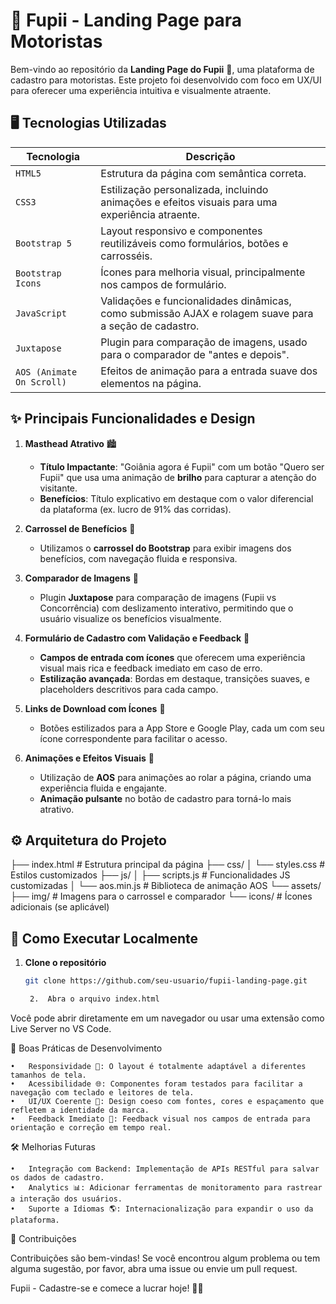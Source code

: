# 🚖 Fupii - Landing Page para Motoristas

Bem-vindo ao repositório da **Landing Page do Fupii** 🚀, uma plataforma de cadastro para motoristas. Este projeto foi desenvolvido com foco em UX/UI para oferecer uma experiência intuitiva e visualmente atraente. 

## 🖥️ Tecnologias Utilizadas

| Tecnologia     | Descrição                                                                                          |
| -------------- | -------------------------------------------------------------------------------------------------- |
| `HTML5`        | Estrutura da página com semântica correta.                                                         |
| `CSS3`         | Estilização personalizada, incluindo animações e efeitos visuais para uma experiência atraente.    |
| `Bootstrap 5`  | Layout responsivo e componentes reutilizáveis como formulários, botões e carrosséis.              |
| `Bootstrap Icons` | Ícones para melhoria visual, principalmente nos campos de formulário.                           |
| `JavaScript`   | Validações e funcionalidades dinâmicas, como submissão AJAX e rolagem suave para a seção de cadastro. |
| `Juxtapose`    | Plugin para comparação de imagens, usado para o comparador de "antes e depois".                   |
| `AOS (Animate On Scroll)` | Efeitos de animação para a entrada suave dos elementos na página.                        |

## ✨ Principais Funcionalidades e Design

1. **Masthead Atrativo** 🏙️
   - **Título Impactante**: "Goiânia agora é Fupii" com um botão "Quero ser Fupii" que usa uma animação de **brilho** para capturar a atenção do visitante.
   - **Benefícios**: Título explicativo em destaque com o valor diferencial da plataforma (ex. lucro de 91% das corridas).

2. **Carrossel de Benefícios** 🎠
   - Utilizamos o **carrossel do Bootstrap** para exibir imagens dos benefícios, com navegação fluida e responsiva.

3. **Comparador de Imagens** 📸
   - Plugin **Juxtapose** para comparação de imagens (Fupii vs Concorrência) com deslizamento interativo, permitindo que o usuário visualize os benefícios visualmente.

4. **Formulário de Cadastro com Validação e Feedback** 📝
   - **Campos de entrada com ícones** que oferecem uma experiência visual mais rica e feedback imediato em caso de erro.
   - **Estilização avançada**: Bordas em destaque, transições suaves, e placeholders descritivos para cada campo.

5. **Links de Download com Ícones** 📲
   - Botões estilizados para a App Store e Google Play, cada um com seu ícone correspondente para facilitar o acesso.

6. **Animações e Efeitos Visuais** 🎨
   - Utilização de **AOS** para animações ao rolar a página, criando uma experiência fluida e engajante.
   - **Animação pulsante** no botão de cadastro para torná-lo mais atrativo.

## ⚙️ Arquitetura do Projeto

├── index.html                # Estrutura principal da página
├── css/
│   └── styles.css            # Estilos customizados
├── js/
│   ├── scripts.js            # Funcionalidades JS customizadas
│   └── aos.min.js            # Biblioteca de animação AOS
└── assets/
├── img/                  # Imagens para o carrossel e comparador
└── icons/                # Ícones adicionais (se aplicável)

## 🚀 Como Executar Localmente

1. **Clone o repositório**
   ```bash
   git clone https://github.com/seu-usuario/fupii-landing-page.git

	2.	Abra o arquivo index.html
Você pode abrir diretamente em um navegador ou usar uma extensão como Live Server no VS Code.

🧩 Boas Práticas de Desenvolvimento

	•	Responsividade 📱: O layout é totalmente adaptável a diferentes tamanhos de tela.
	•	Acessibilidade 🌐: Componentes foram testados para facilitar a navegação com teclado e leitores de tela.
	•	UI/UX Coerente 🎨: Design coeso com fontes, cores e espaçamento que refletem a identidade da marca.
	•	Feedback Imediato 💬: Feedback visual nos campos de entrada para orientação e correção em tempo real.

🛠️ Melhorias Futuras

	•	Integração com Backend: Implementação de APIs RESTful para salvar os dados de cadastro.
	•	Analytics 📊: Adicionar ferramentas de monitoramento para rastrear a interação dos usuários.
	•	Suporte a Idiomas 🌎: Internacionalização para expandir o uso da plataforma.

🤝 Contribuições

Contribuições são bem-vindas! Se você encontrou algum problema ou tem alguma sugestão, por favor, abra uma issue ou envie um pull request.

Fupii - Cadastre-se e comece a lucrar hoje! 🚗💨
